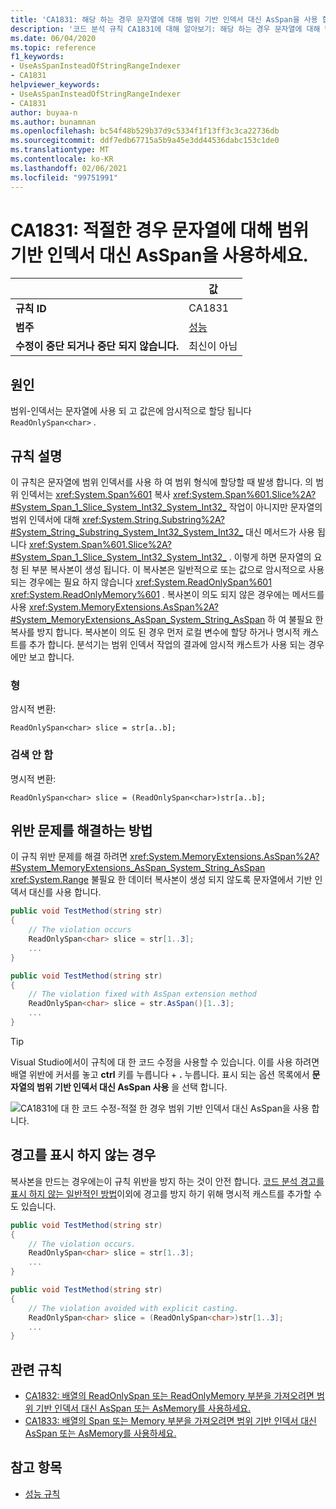 ```yaml
---
title: 'CA1831: 해당 하는 경우 문자열에 대해 범위 기반 인덱서 대신 AsSpan을 사용 합니다 (코드 분석).'
description: '코드 분석 규칙 CA1831에 대해 알아보기: 해당 하는 경우 문자열에 대해 범위 기반 인덱서 대신 AsSpan을 사용 합니다.'
ms.date: 06/04/2020
ms.topic: reference
f1_keywords:
- UseAsSpanInsteadOfStringRangeIndexer
- CA1831
helpviewer_keywords:
- UseAsSpanInsteadOfStringRangeIndexer
- CA1831
author: buyaa-n
ms.author: bunamnan
ms.openlocfilehash: bc54f48b529b37d9c5334f1f13ff3c3ca22736db
ms.sourcegitcommit: ddf7edb67715a5b9a45e3dd44536dabc153c1de0
ms.translationtype: MT
ms.contentlocale: ko-KR
ms.lasthandoff: 02/06/2021
ms.locfileid: "99751991"
---
```

# <a name="ca1831-use-asspan-instead-of-range-based-indexers-for-string-when-appropriate"></a>CA1831: 적절한 경우 문자열에 대해 범위 기반 인덱서 대신 AsSpan을 사용하세요.

| | 값 |
|-|-|
| **규칙 ID** |CA1831|
| **범주** |[성능](performance-warnings.md)|
| **수정이 중단 되거나 중단 되지 않습니다.** |최신이 아님|

## <a name="cause"></a>원인

범위-인덱서는 문자열에 사용 되 고 값은에 암시적으로 할당 됩니다 `ReadOnlySpan<char>` .

## <a name="rule-description"></a>규칙 설명

이 규칙은 문자열에 범위 인덱서를 사용 하 여 범위 형식에 할당할 때 발생 합니다. 의 범위 인덱서는 <xref:System.Span%601> 복사 <xref:System.Span%601.Slice%2A?#System_Span_1_Slice_System_Int32_System_Int32_> 작업이 아니지만 문자열의 범위 인덱서에 대해 <xref:System.String.Substring%2A?#System_String_Substring_System_Int32_System_Int32_> 대신 메서드가 사용 됩니다 <xref:System.Span%601.Slice%2A?#System_Span_1_Slice_System_Int32_System_Int32_> . 이렇게 하면 문자열의 요청 된 부분 복사본이 생성 됩니다. 이 복사본은 일반적으로 또는 값으로 암시적으로 사용 되는 경우에는 필요 하지 않습니다 <xref:System.ReadOnlySpan%601> <xref:System.ReadOnlyMemory%601> . 복사본이 의도 되지 않은 경우에는 메서드를 사용 <xref:System.MemoryExtensions.AsSpan%2A?#System_MemoryExtensions_AsSpan_System_String_AsSpan> 하 여 불필요 한 복사를 방지 합니다. 복사본이 의도 된 경우 먼저 로컬 변수에 할당 하거나 명시적 캐스트를 추가 합니다. 분석기는 범위 인덱서 작업의 결과에 암시적 캐스트가 사용 되는 경우에만 보고 합니다.

### <a name="detects"></a>형

암시적 변환:

`ReadOnlySpan<char> slice = str[a..b];`

### <a name="does-not-detect"></a>검색 안 함

명시적 변환:

`ReadOnlySpan<char> slice = (ReadOnlySpan<char>)str[a..b];`

## <a name="how-to-fix-violations"></a>위반 문제를 해결하는 방법

이 규칙 위반 문제를 해결 하려면 <xref:System.MemoryExtensions.AsSpan%2A?#System_MemoryExtensions_AsSpan_System_String_AsSpan> <xref:System.Range> 불필요 한 데이터 복사본이 생성 되지 않도록 문자열에서 기반 인덱서 대신를 사용 합니다.

```csharp
public void TestMethod(string str)
{
    // The violation occurs
    ReadOnlySpan<char> slice = str[1..3];
    ...
}
```

```csharp
public void TestMethod(string str)
{
    // The violation fixed with AsSpan extension method
    ReadOnlySpan<char> slice = str.AsSpan()[1..3];
    ...
}
```

> [!TIP]
> Visual Studio에서이 규칙에 대 한 코드 수정을 사용할 수 있습니다. 이를 사용 하려면 배열 위반에 커서를 놓고 **ctrl** 키를 누릅니다 + **.** 누릅니다. 표시 되는 옵션 목록에서 **문자열의 범위 기반 인덱서 대신 AsSpan 사용** 을 선택 합니다.
>
> ![CA1831에 대 한 코드 수정-적절 한 경우 범위 기반 인덱서 대신 AsSpan을 사용 합니다.](media/ca1831_codefix.png)

## <a name="when-to-suppress-warnings"></a>경고를 표시 하지 않는 경우

복사본을 만드는 경우에는이 규칙 위반을 방지 하는 것이 안전 합니다. [코드 분석 경고를 표시 하지 않는 일반적인 방법](/visualstudio/code-quality/use-roslyn-analyzers#suppress-violations)이외에 경고를 방지 하기 위해 명시적 캐스트를 추가할 수도 있습니다.

```csharp
public void TestMethod(string str)
{
    // The violation occurs.
    ReadOnlySpan<char> slice = str[1..3];
    ...
}
```

```csharp
public void TestMethod(string str)
{
    // The violation avoided with explicit casting.
    ReadOnlySpan<char> slice = (ReadOnlySpan<char>)str[1..3];
    ...
}
```

## <a name="related-rules"></a>관련 규칙

- [CA1832: 배열의 ReadOnlySpan 또는 ReadOnlyMemory 부분을 가져오려면 범위 기반 인덱서 대신 AsSpan 또는 AsMemory를 사용하세요.](ca1832.md)
- [CA1833: 배열의 Span 또는 Memory 부분을 가져오려면 범위 기반 인덱서 대신 AsSpan 또는 AsMemory를 사용하세요.](ca1833.md)

## <a name="see-also"></a>참고 항목

- [성능 규칙](performance-warnings.md)
